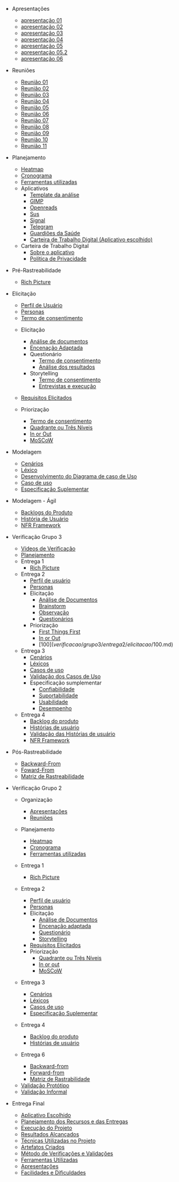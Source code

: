 
* Apresentações
  - [apresentação 01](/apresentacoes/apresentacao01.md)
  - [apresentação 02](/apresentacoes/apresentacao02.md)
  - [apresentação 03](/apresentacoes/apresentacao03.md)
  - [apresentação 04](/apresentacoes/apresentacao04.md)
  - [apresentação 05](/apresentacoes/apresentacao5.md)
  - [apresentação 05.2](apresentacoes/Apresentacao5-2.md)
  - [apresentação 06](/apresentacoes/apresentacao06.md)

* Reuniões
  - [Reunião 01](reunioes/ata01.md)
  - [Reunião 02](reunioes/ata02.md)
  - [Reunião 03](reunioes/ata03.md)
  - [Reunião 04](reunioes/ata04.md)
  - [Reunião 05](reunioes/ata05.md)
  - [Reunião 06](reunioes/ata06.md)
  - [Reunião 07](reunioes/ata07.md)
  - [Reunião 08](reunioes/ata08.md)
  - [Reunião 09](reunioes/ata09.md)
  - [Reunião 10](reunioes/ata10.md)
  - [Reunião 11](reunioes/ata11.md)
  
* Planejamento 
  - [Heatmap](planejamento/heatmap.md)
  - [Cronograma](planejamento/Cronograma.md)
  - [Ferramentas utilizadas](planejamento/ferramentas.md)
  * Aplicativos
    - [Template da análise](planejamento/aplicativos/Templete_Analise.md)
    - [GIMP](planejamento/aplicativos/analise_GIMP.md)
    - [Openreads](planejamento/aplicativos/analise_Openreads.md)
    - [Sus](planejamento/aplicativos/analise_sus.md)
    - [Signal](planejamento/aplicativos/analise_Signal.md)
    - [Telegram](planejamento/aplicativos/analise_Telegram.md)
    - [Guardiões da Saúde](planejamento/aplicativos/analise_Guardioes.md)
    - [Carteira de Trabalho Digital (Aplicativo escolhido)](planejamento/aplicativos/analise_carteiradigitaldetrabalho.md)
  * Carteira de Trabalho Digital
    - [Sobre o aplicativo](planejamento/carteiraDigital/sobreCarteiraDigital.md)
    - [Política de Privacidade](planejamento/carteiraDigital/termosApp.md)
* Pré-Rastreabilidade
  - [Rich Picture](planejamento/rich_picture.md)

* Elicitação
  - [Perfil de Usuário](Elicitacao/PerfilDeUsuario.md)
  - [Personas](Elicitacao/Personas/TodasPersonas.md)
  - [Termo de consentimento](Elicitacao/TecnicasElicitacao/Execucao/Storytelling/TermoConsentimento.md)
      
  * Elicitação        
      - [Análise de documentos](Elicitacao/TecnicasElicitacao/Execucao/AnaliseDocumentos.md)
      - [Encenação Adaptada](Elicitacao/TecnicasElicitacao/Execucao/EncenacaoAdaptada.md)
      * Questionário
          - [Termo de consentimento](Elicitacao/TecnicasElicitacao/Execucao/Questionários/TermoConsentimento01.md)
          - [Análise dos resultados](Elicitacao/TecnicasElicitacao/Execucao/Questionários/Questionario.md)
      * Storytelling
          - [Termo de consentimento](Elicitacao/TecnicasElicitacao/Execucao/Storytelling/TermoConsentimento.md)
          - [Entrevistas e execução](Elicitacao/TecnicasElicitacao/Execucao/Storytelling/Storytelling.md)

            
  * [Requisitos Elicitados](Elicitacao/ResquisitosCorrigidos.md)

  * Priorização
    - [Termo de consentimento](Elicitacao/Priorizacao/Execucao/TermoConsentimentoPriorizacao.md)
    - [Quadrante ou Três Níveis](Elicitacao/Priorizacao/Execucao/QuadranteTresNiveis.md)
    - [In or Out](Elicitacao/Priorizacao/Execucao/InOrOut.md)
    - [MoSCoW](Elicitacao/Priorizacao/Execucao/MoSCoW.md)

* Modelagem
  - [Cenários](/modelagem/cenarios.md)
  - [Léxico](/modelagem/lexico.md)
  - [Desenvolvimento do Diagrama de caso de Uso](/ignore/IgnoreDiagramaCasoUso.md)
  - [Caso de uso](/modelagem/casoDeUso.md)
  - [Especificação Suplementar](/modelagem/especSuplementar.md)

* Modelagem - Ágil
  - [Backlogs do Produto](modelagemAgil/backlog.md)
  - [História de Usuário](modelagemAgil/historiaUsuario.md)
  - [NFR Framework](modelagemAgil/NFR.md)


* Verificação Grupo 3
  - [Vídeos de Verificação](verificacao/grupo3/videosValidacao.md)
  - [Planejamento](verificacao/grupo3/Planejamento.md)
  * Entrega 1
    - [Rich Picture](verificacao/grupo3/entrega1/richPicture.md)
  * Entrega 2
    - [Perfil de usuário](verificacao/grupo3/entrega2/perfilUsuário.md)
    - [Personas](verificacao/grupo3/entrega2/personas.md)
    * Elicitação
      -  [Análise de Documentos](verificacao/grupo3/entrega2/elicitacao/analiseDocumentos.md)
      - [Brainstorm](verificacao/grupo3/entrega2/elicitacao/brainstorm.md)
      - [Observação](verificacao/grupo3/entrega2/elicitacao/observacao.md)
      - [Questionários](verificacao/grupo3/entrega2/elicitacao/questionarios.md)
    * Priorização
      - [First Things First](verificacao/grupo3/entrega2/priorizacao/FirstThingsFirst.md) 
      - [In or Out](verificacao/grupo3/entrega2/priorizacao/InOrOut.md) 
      - [100$](verificacao/grupo3/entrega2/elicitacao/100$.md)
  * Entrega 3
    - [Cenários](verificacao/grupo3/entrega3/cenarios.md)
    - [Léxicos](verificacao/grupo3/entrega3/lexicos.md)
    - [Casos de uso](verificacao/grupo3/entrega3/casosDeUso.md)
    - [Validação dos Casos de Uso](/verificacao/grupo3/entrega3/validacaoCasosDeUso.md)
    * Especificação sumplementar
      - [Confiabilidade](verificacao/grupo3/entrega3/especSuplementar/Confiabilidade.md)
      - [Suportabilidade](verificacao/grupo3/entrega3/especSuplementar/Suportabilidade.md)
      - [Usabilidade](verificacao/grupo3/entrega3/especSuplementar/Usabilidade.md)         
      - [Desempenho](verificacao/grupo3/entrega3/especSuplementar/desempenho.md)          
  * Entrega 4
    - [Backlog do produto](verificacao/grupo3/entrega4/backlog.md)
    - [Histórias de usuário](verificacao/grupo3/entrega4/historiasUsuario.md)
    - [Validação das Histórias de usuário](verificacao/grupo3/entrega4/validacaoHistoriasUsuario.md)
    - [NFR Framework](verificacao/grupo3/entrega4/NFR.md)      

* Pós-Rastreabilidade 
  - [Backward-From](posRastreabilidade/backwardFrom.md)
  - [Foward-From](posRastreabilidade/forwardFrom.md)
  - [Matriz de Rastreabilidade](posRastreabilidade/matriz.md)

* Verificação Grupo 2
  * Organização
    - [Apresentações](verificacao/grupo2/Organização/apresentações.md)
    - [Reuniões](verificacao/grupo2/Organização/atas.md)
  * Planejamento
    - [Heatmap](verificacao/grupo2/entrega1/VerificacaoHeatmap.md)
    - [Cronograma](verificacao/grupo2/entrega1/cronograma.md)
    - [Ferramentas utilizadas](verificacao/grupo2/entrega1/Ferramentas.md)  
  * Entrega 1
    - [Rich Picture](verificacao/grupo2/entrega1/verificacaoRichPicture.md)
  * Entrega 2
    - [Perfil de usuário](verificacao/grupo2/entrega2/elicitação/PerfilUsuario.md)
    - [Personas](verificacao/grupo2/entrega2/elicitação/Personas.md)
    * Elicitação
      - [Análise de Documentos](verificacao/grupo2/entrega2/elicitação/AnáliseDocumentos.md)
      - [Encenação adaptada](verificacao/grupo2/entrega2/elicitação/)
      - [Questionário](verificacao/grupo2/entrega2/elicitação/Questionario.md)
      - [Storytelling](verificacao/grupo2/entrega2/elicitação/Storytelling.md)
    - [Requisitos Elicitados](verificacao/grupo2/entrega2/RequisitosElicitados.md)
    * Priorização
      - [Quadrante ou Três Níveis](verificacao/grupo2/entrega2/priorização/Quadrante.md)
      - [In or out](verificacao/grupo2/entrega2/priorização/)
      - [MoSCoW](verificacao/grupo2/entrega2/priorização/moscow.md)
  * Entrega 3
    - [Cenários](verificacao/grupo2/entrega3/Cenarios.md)
    - [Léxicos](verificacao/grupo2/entrega3/Léxicos.md)
    - [Casos de uso](verificacao/grupo2/entrega3/CasosDeUso.md)
    - [Especificação Suplementar](verificacao/grupo2/entrega3/)

  * Entrega 4
    - [Backlog do produto](verificacao/grupo2/entrega4/backlog.md)
    - [Histórias de usuário](verificacao/grupo2/entrega4/HistoriasUsuários.md)
    <!-- - [NFR Framework]() -->
  * Entrega 6 
    - [Backward-from](verificacao/grupo2/entrega6/Backward.md)
    - [Forward-from](verificacao/grupo2/entrega6/forward.md)
    - [Matriz de Rastrabilidade](verificacao/grupo2/entrega6/matriz.md)
  - [Validação Protótipo](verificacao/grupo2/ValidaçãoPrototipo.md)
  - [Validação Informal](verificacao/grupo2/validacaoInformal.md)

* Entrega Final
  - [Aplicativo Escolhido](EntregaFinal/AplicativoEscolhido.md)
  - [Planejamento dos Recursos e das Entregas](EntregaFinal/PlanejamentoRecursosEntregas.md)
  - [Execução do Projeto](EntregaFinal/Execucao.md)
  - [Resultados Alcançados](EntregaFinal/ResultadosAlcancados.md)
  - [Técnicas Utilizadas no Projeto](EntregaFinal/TecnicasUtilizadas.md)
  - [Artefatos Criados](EntregaFinal/ArtefatosCriados.md)
  - [Método de Verificações e Validações](EntregaFinal/MetodoVerificacaoValidacao.md)
  - [Ferramentas Utilizadas](EntregaFinal/FerramentasUtilizadas.md)
  - [Apresentações](EntregaFinal/Apresentacoes.md)
  - [Facilidades e Dificuldades](EntregaFinal/FacilidadesDificuldades.md)


 

